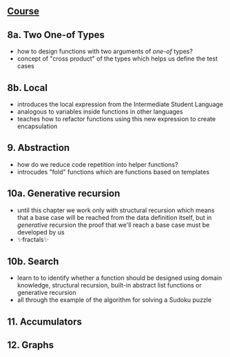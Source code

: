 ## [Course](https://learning.edx.org/course/course-v1:UBCx+HtC2x+2T2017)

## 8a. Two One-of Types
- how to design functions with two arguments of *one-of* types?
- concept of "cross product" of the types which helps us define the test cases
## 8b. Local
- introduces the local expression from the Intermediate Student Language
- analogous to variables inside functions in other languages
- teaches how to refactor functions using this new expression to create encapsulation
## 9. Abstraction
- how do we reduce code repetition into helper functions?
- introcudes "fold" functions which are functions based on templates
## 10a. Generative recursion
- until this chapter we work only with structural recursion which means that a base case will be reached from the data definition itself, but in *generative* recursion the proof that we'll reach a base case must be developed by us
- ✨fractals✨
## 10b. Search
- learn to to identify whether a function should be designed using domain knowledge, structural recursion, built-in abstract list functions or generative recursion
- all through the example of the algorithm for solving a Sudoku puzzle
## 11. Accumulators
## 12. Graphs